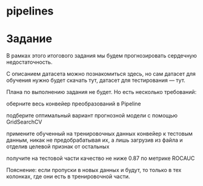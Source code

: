 # pipelines

# Задание
В рамках этого итогового задания мы будем прогнозировать сердечную недостаточность.

С описанием датасета можно познакомиться здесь, но сам датасет для обучения нужно будет скачать тут, датасет для тестирования — тут.

Плана по выполнению задания не будет. 
Но есть несколько требований: 

оберните весь конвейер преобразований в Pipeline

подберите оптимальный вариант прогнозной модели с помощью GridSearchCV

примените обученный на тренировочных данных конвейер к тестовым данным, никак не предобрабатывая их, а лишь загрузив из файла и отделив целевой признак от остальных

получите на тестовой части качество не ниже 0.87 по метрике ROCAUC

Пояснение: если пропуски в новых данных и будут, то только в тех колонках, где они есть в тренировочной части.
